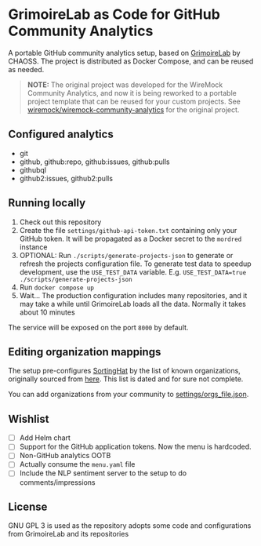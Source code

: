 # GrimoireLab as Code for GitHub Community Analytics

A portable GitHub community analytics setup,
based on [GrimoireLab](https://chaoss.github.io/grimoirelab/)
by CHAOSS.
The project is distributed as Docker Compose, and can be reused as needed.

> **NOTE:** The original project was developed for the
> WireMock Community Analytics, and now it is being reworked to a portable project template that can be reused for your custom projects.
> See [wiremock/wiremock-community-analytics](https://github.com/wiremock/wiremock-community-analytics)
> for the original project.

## Configured analytics

- git
- github, github:repo, github:issues, github:pulls
- githubql
- github2:issues, github2:pulls

## Running locally

1. Check out this repository
2. Create the file `settings/github-api-token.txt` containing only your GitHub token.
   It will be propagated as a Docker secret to the `mordred` instance
3. OPTIONAL: Run `./scripts/generate-projects-json` to generate or refresh the projects configuration file.
   To generate test data to speedup development, use the `USE_TEST_DATA` variable.
   E.g. `USE_TEST_DATA=true ./scripts/generate-projects-json`
4. Run `docker compose up`
5. Wait...
   The production configuration includes many repositories,
   and it may take a while until GrimoireLab loads all the data.
   Normally it takes about 10 minutes

The service will be exposed on the port `8000` by default.

## Editing organization mappings

The setup pre-configures [SortingHat](https://chaoss.github.io/grimoirelab-tutorial/sortinghat)
by the list of known organizations,
originally sourced from [here](https://github.com/chaoss/grimoirelab-hatstall/blob/master/docker/orgs_file.json).
This list is dated and for sure not complete.

You can add organizations from your community to [settings/orgs_file.json](settings/orgs_file.json).

## Wishlist

- [ ] Add Helm chart
- [ ] Support for the GitHub application tokens. Now the menu is hardcoded.
- [ ] Non-GitHub analytics OOTB
- [ ] Actually consume the `menu.yaml` file
- [ ] Include the NLP sentiment server to the setup to do comments/impressions

## License

GNU GPL 3 is used as the repository adopts some code and configurations from
GrimoireLab and its repositories
